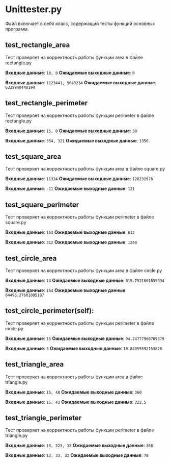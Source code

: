 # Unittester.py

Файл включает в себя класс, содержащий тесты функций основных программ.

## test_rectangle_area
Тест проверяет на корректность работы функции area в файле rectangle.py

**Входные данные**: ```10, 0```
**Ожидаемые выходные данные**: ```0```

**Входные данные**: ```1123441, 5643234```
**Ожидаемые выходные данные**: ```6339840448194```

## test_rectangle_perimeter
Тест проверяет на корректность работы функции perimeter в файле rectangle.py

**Входные данные**: ```15, 0```
**Ожидаемые выходные данные**: ```30```

**Входные данные**: ```354, 321```
**Ожидаемые выходные данные**: ```1350```

## test_square_area
Тест проверяет на корректность работы функции area в файле square.py

**Входные данные**: ```11324```
**Ожидаемые выходные данные**: ```128232976```

**Входные данные**: ```-11```
**Ожидаемые выходные данные**: ```121```

## test_square_perimeter
Тест проверяет на корректность работы функции perimeter в файле square.py

**Входные данные**: ```153```
**Ожидаемые выходные данные**: ```612```

**Входные данные**: ```312```
**Ожидаемые выходные данные**: ```1248```

## test_circle_area
Тест проверяет на корректность работы функции area в файле circle.py

**Входные данные**: ```14```
**Ожидаемые выходные данные**: ```615.7521601035994```

**Входные данные**: ```164```
**Ожидаемые выходные данные**: ```84496.27601095107```

## test_circle_perimeter(self):
Тест проверяет на корректность работы функции perimeter в файле circle.py

**Входные данные**: ```15```
**Ожидаемые выходные данные**: ```94.24777960769379```

**Входные данные**: ```3```
**Ожидаемые выходные данные**: ```18.84955592153876```

## test_triangle_area
Тест проверяет на корректность работы функции area в файле triangle.py

**Входные данные**: ```15, 48```
**Ожидаемые выходные данные**: ```360```

**Входные данные**: ```15, 43```
**Ожидаемые выходные данные**: ```322.5```

## test_triangle_perimeter
Тест проверяет на корректность работы функции perimeter в файле triangle.py

**Входные данные**: ```13, 323, 32```
**Ожидаемые выходные данные**: ```368```

**Входные данные**: ```13, 33, 32```
**Ожидаемые выходные данные**: ```78```

